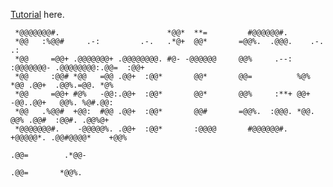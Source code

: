 [Tutorial](https://www.youtube.com/watch?v=dQw4w9WgXcQ) here.                                                                                                   
                                                                                                    
                                                                                                    
     *@@@@@@@#.                        *@@*  **=         #@@@@@@#.                                  
     *@@   :%@@#     .-:         .-.   .*@+  @@*       =@@%.  .@@@.    .-.         .:               
     *@@     =@@+ .@@@@@@@+ .@@@@@@@@. #@- -@@@@@@     @@%     .--: :@@@@@@@- .@@@@@@@@:.@@=  :@@+  
     *@@     :@@# *@@   =@@ .@@+  :@@*       @@*       @@=          %@%   *@@ .@@+  .@@%.=@@. *@%   
     *@@     =@@+ #@%   -@@:.@@+  :@@*       @@*       @@%     :**+ @@+   -@@..@@+   @@%. %@#.@@:   
     *@@   .%@@#  +@@:  #@@ .@@+  :@@*       @@#       =@@%.  :@@@. *@@.  @@% .@@#  :@@#. .@@%@+    
     *@@@@@@@#.    -@@@@@%. .@@+  :@@*       :@@@@       #@@@@@@#.   +@@@@@*. .@@#@@@@*    +@@%     
                                                                              .@@=        .*@@-     
                                                                              .@@=       *@@%.      
                                                                                                    